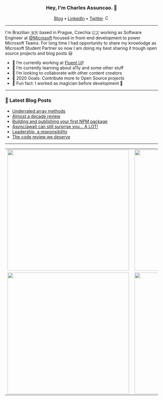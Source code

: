 <h3 align="center">Hey, I'm Charles Assuncao. 🤟</h3>

<p align="center">
  <a href="https://charlesassuncao.tech/">Blog</a> •
  <a href="https://www.linkedin.com/in/charlesassuncao/">LinkedIn</a> •
  <a href="https://twitter.com/assuncaocharles">Twitter</a>
  <a href="https://dev.to/assuncaocharles">
      <img src="https://d2fltix0v2e0sb.cloudfront.net/dev-badge.svg" alt="Charles Assunção's DEV Profile" height="15px" width="15px" >
  </a>
        
</p>

---
I'm Brazilian 🇧🇷 based in Prague, Czechia 🇨🇿 working as Software Engineer at [@Microsoft](https://github.com/microsoft/) focused in front-end development to power Microsoft Teams. For long time I had opportunity to share my knowlodge as Microsoft Student Partner so now I am doing my best sharing it trough open source projects and blog posts 😃


- 🔭 I’m currently working at [Fluent UI](https://www.microsoft.com/design/fluent/#/)!
- 🌱 I’m currently learning about a11y and some other stuff
- 🙇 I’m looking to collaborate with other content creators
- 🎯 2020 Goals: Contribute more to Open Source projects
- 🌚 Fun fact: I worked as magician before development 🧙
--- 
### 📕 Latest Blog Posts
<!-- BLOG-POST-LIST:START -->
- [Underrated array methods](https://dev.to/assuncaocharles/underrated-array-methods-2mdj)
- [Almost a decade review](https://charlesassuncao.tech/almost-a-decade-review/)
- [Building and publishing your first NPM package](https://charlesassuncao.tech/building-and-publishing-your-first-npm-package/)
- [Async/await can still surprise you... A LOT!](https://charlesassuncao.tech/async-await-can-still-surprise-you-a-lot/)
- [Leadership, a responsibility](https://charlesassuncao.tech/leadership-an-responsibility/)
- [The code review we deserve](https://charlesassuncao.tech/the-code-review-we-deserve/)
<!-- BLOG-POST-LIST:END -->
---

<center>
<table>
  <tr>
      <td><img width="400px" align="left" src="https://github-readme-stats.vercel.app/api/top-langs/?username=assuncaocharles&hide=html&layout=compact" /></td>
      <td><img width="400px" align="left" src="https://github-readme-stats.vercel.app/api?username=assuncaocharles"/></td>
  </tr>  
    <tr>
      <td><img width="400px" align="left" src="https://github-readme-stats.vercel.app/api/pin/?username=microsoft&repo=fluentui" /></td>
      <td><img width="400px" align="left" src="https://github-readme-stats.vercel.app/api/pin/?username=assuncaocharles&repo=ngx-indexed-db" /></td>
  </tr>  
</table>
</center>
